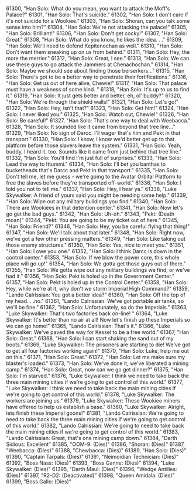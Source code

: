 ﻿61300, "Han Solo: What do you mean, you want to attack the Moff's Palace?"
61301, "Han Solo: That's suicide."
61302, "Han Solo: I don't care if it's not suicide for a Wookiee."
61303, "Han Solo: Shoran, can you talk some sense into him?"
61304, "Han Solo: We're not attacking the palace!"
61305, "Han Solo: Brilliant!"
61306, "Han Solo: Don't get cocky!"
61307, "Han Solo: Great."
61308, "Han Solo: What do you know, he likes the idea. . ."
61309, "Han Solo: We'll need to defend Kepitenochan as well."
61310, "Han Solo: Don't want them sneaking up on us from behind."
61311, "Han Solo: Hey, the more the merrier."
61312, "Han Solo: Great, I see."
61313, "Han Solo: We can use these guys to go attack the Jammers at Chenachochan."
61314, "Han Solo: Maybe we should see about finding those berserkers..."
61315, "Han Solo: There's got to be a better way to penetrate their fortifications."
61316, "Han Solo: Get us out of here alive, Chewie!"
61317, "Han Solo: That palace must have a weakness of some kind.  "
61318, "Han Solo: It's up to us to find it."
61319, "Han Solo: It just gets better and better, eh, ol' buddy?"
61320, "Han Solo: We're through the shield walls!"
61321, "Han Solo: Let's go!"
61322, "Han Solo: Hey, isn't that?"
61323, "Han Solo: Get him!"
61324, "Han Solo: I never liked you."
61325, "Han Solo: Watch out, Chewie!"
61326, "Han Solo: Be careful!"
61327, "Han Solo: That's one way to deal with Weebacca."
61328, "Han Solo: It sounded like it came from beyond that tree line..."
61329, "Han Solo: No sign of Darcc.  I'll wager that's him and Pekt in that transport."
61330, "Han Solo: I know, I know we'd better get up to that platform before those slavers leave the system."
61331, "Han Solo: Yeah, buddy, I heard it, too.  Sounds like it came from just behind that tree line."
61332, "Han Solo: You'll find I'm just full of surprises."
61333, "Han Solo: Lead the way to Ittummi."
61334, "Han Solo: I'll bet you banthas to bucketheads that's Darcc and Pekt in that transport."
61335, "Han Solo: Don't tell me, let me guess - we're going to the Avatar Orbital Platform to free the slaves before they're transported off-world."
61336, "Han Solo: I told you not to tell me."
61337, "Han Solo: Hey, I hear ya."
61338, "Luke Skywalker: A friend of yours said you might be needing some help."
61339, "Han Solo: Wipe out any military buildings you find."
61340, "Han Solo: There are Wookiees in that detention center."
61341, "Han Solo: Now let's go get the bad guys."
61342, "Han Solo: Uh-oh."
61343, "Pekt: (Death moan)"
61344, "Pekt: You are going to be my ticket out of here."
61345, "Han Solo: Friend?"
61346, "Han Solo: Hey, you be careful flying that thing!"
61347, "Han Solo: We'll talk about that later."
61348, "Han Solo: Right now, we've got a few other pressing matters."
61349, "Han Solo: Like taking out those enemy structures."
61350, "Han Solo: Yes, nice to meet you."
61351, "Han Solo: I owe you one."
61352, "Han Solo: I think Darcc is down in the control center."
61353, "Han Solo: If we blow the power core, this whole place will go up!"
61354, "Han Solo: We gotta get those guys out of there."
61355, "Han Solo: We gotta wipe out any military buildings we find, or we've had it."
61356, "Han Solo: Pekt is holed up in the Government Center."
61357, "Han Solo: Pekt is holed up in the Control Center."
61358, "Han Solo: Hey, while we're at it, why don't we storm Imperial High Command?"
61359, "Lando Calrissian: You got a better idea?"
61360, "Han Solo: Off the top of my head. . .no."
61361, "Lando Calrissian: We've got portable air tanks, so we'll be fine."
61362, "Han Solo: Unfortunately, so do the Imperials."
61363, "Luke Skywalker: That's two factories back on-line! "
61364, "Luke Skywalker: It's better than no air at all!  Now let's finish up these Imperials so we can go home!"
61365, "Lando Calrissian: That's it."
61366, "Luke Skywalker: We've paved the way for Kessel to be a free world."
61367, "Han Solo: Great."
61368, "Han Solo: I can start shaking the sand out of my boots."
61369, "Luke Skywalker: The prisoners are starting to die! We've got to get all four factories working again!"
61370, "Han Solo: Luke, help me out on this."
61371, "Han Solo: Great."
61372, "Han Solo: Let me make sure my blaster's loaded."
61373, "Han Solo: We've done it, we've liberated a mining camp."
61374, "Han Solo: Great, now can we go get dinner?"
61375, "Han Solo: I'm starved."
61376, "Luke Skywalker: I think we need to take back the three main mining cities if we're going to get control of this world."
61377, "Luke Skywalker: I think we need to take back the main mining cities if we're going to get control of this world."
61378, "Luke Skywalker: The workers are joining us."
61379, "Luke Skywalker: These Wookiee miners have offered to help us establish a base."
61380, "Luke Skywalker: Alright, lets finish these Imperial goons!"
61381, "Lando Calrissian: We're going to need to take back the three main mining cities if we're going to get control of this world."
61382, "Lando Calrissian: We're going to need to take back the main mining cities if we're going to get control of this world."
61383, "Lando Calrissian: Great, that's one mining camp down."
61384, "Darth Sidious: Excellent"
61385, "OOM-9: (Dies)"
61386, "Shoran: (Dies)"
61387, "Weebacca: (Dies)"
61388, "Chewbacca: (Dies)"
61389, "Han Solo: (Dies)"
61390, "Captain Tarpals: (Dies)"
61391, "Neimoidian Technician: (Dies)"
61392, "Boss Nass: (Dies)"
61393, "Boss Ganne: (Dies)"
61394, "Luke Skywalker: (Dies)"
61395, "Darth Maul: (Dies)"
61396, "Wedge Antilles: (Dies)"
61397, "R2-D2: (Deactivated)"
61398, "Queen Amidala: (Dies)"
61399, "Boss Gallo: (Dies)"
